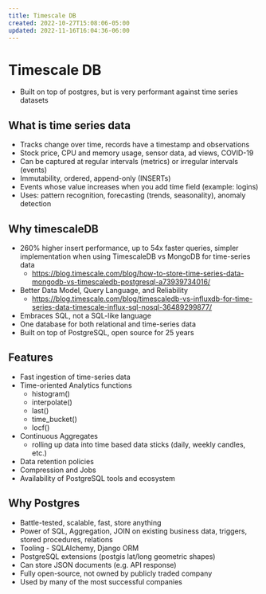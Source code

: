 ```yaml
---
title: Timescale DB
created: 2022-10-27T15:08:06-05:00
updated: 2022-11-16T16:04:36-06:00
---
```


# Timescale DB
- Built on top of postgres, but is very performant against time series datasets

## What is time series data
- Tracks change over time, records have a timestamp and observations
- Stock price, CPU and memory usage, sensor data, ad views, COVID-19
- Can be captured at regular intervals (metrics) or irregular intervals (events)
- Immutability, ordered, append-only (INSERTs)
- Events whose value increases when you add time field (example: logins)
- Uses: pattern recognition, forecasting (trends, seasonality), anomaly detection

## Why timescaleDB
- 260% higher insert performance, up to 54x faster queries, simpler implementation when using TimescaleDB vs MongoDB for time-series data
	- https://blog.timescale.com/blog/how-to-store-time-series-data-mongodb-vs-timescaledb-postgresql-a73939734016/
- Better Data Model, Query Language, and Reliability
	- https://blog.timescale.com/blog/timescaledb-vs-influxdb-for-time-series-data-timescale-influx-sql-nosql-36489299877/
- Embraces SQL, not a SQL-like language
- One database for both relational and time-series data
- Built on top of PostgreSQL, open source for 25 years

## Features
- Fast ingestion of time-series data
- Time-oriented Analytics functions
	- histogram()
	- interpolate()
	- last()
	- time_bucket()
	- locf()
- Continuous Aggregates
	- rolling up data into time based data sticks (daily, weekly candles, etc.)
- Data retention policies
- Compression and Jobs
- Availability of PostgreSQL tools and ecosystem

## Why Postgres
- Battle-tested, scalable, fast, store anything
- Power of SQL, Aggregation, JOIN on existing business data, triggers, stored procedures, relations
- Tooling - SQLAlchemy, Django ORM
- PostgreSQL extensions (postgis lat/long geometric shapes)
- Can store JSON documents (e.g. API response)
- Fully open-source, not owned by publicly traded company
- Used by many of the most successful companies

